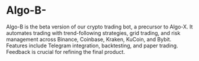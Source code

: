 # Algo-B-
Algo-B is the beta version of our crypto trading bot, a precursor to Algo-X. It automates trading with trend-following strategies, grid trading, and risk management across Binance, Coinbase, Kraken, KuCoin, and Bybit. Features include Telegram integration, backtesting, and paper trading.  Feedback is crucial for refining the final product.
